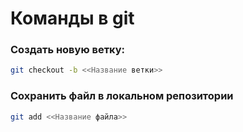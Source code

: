 # Команды в git

### Создать новую ветку:
``` sh
git checkout -b <<Название ветки>>
```

### Сохранить файл в локальном репозитории
```sh
git add <<Название файла>>
```